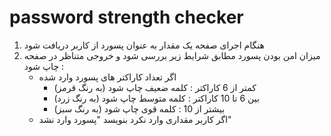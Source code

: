 # password strength checker

1. هنگام اجرای صفحه یک مقدار به عنوان پسورد از کاربر دریافت شود
2. میزان امن بودن پسورد مطابق شرایط زیر بررسی شود و خروجی متناظر در صفحه چاپ شود :
   - اگر تعداد کاراکتر های پسورد وارد شده
     - کمتر از 6 کاراکتر : کلمه ضعیف چاپ شود (به رنگ قرمز)
     - بین 6 تا 10 کاراکتر : کلمه متوسط چاپ شود (به رنگ زرد)
     - بیشتر از 10 : کلمه قوی چاپ شود (به رنگ سبز)
   - اگر کاربر مقداری وارد نکرد بنویسد "پسورد وارد نشد"
